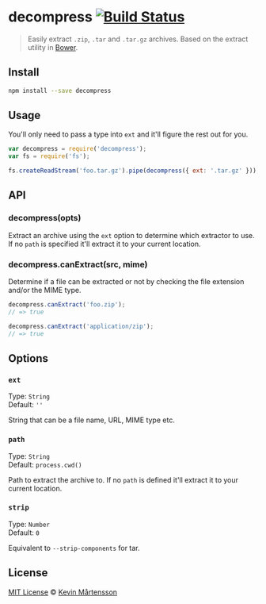 # decompress [![Build Status](https://secure.travis-ci.org/kevva/decompress.png?branch=master)](http://travis-ci.org/kevva/decompress)

> Easily extract `.zip`, `.tar` and `.tar.gz` archives. Based on the extract utility in [Bower](https://github.com/bower/bower).

## Install

```bash
npm install --save decompress
```

## Usage

You'll only need to pass a type into `ext` and it'll figure the rest out for
you.

```js
var decompress = require('decompress');
var fs = require('fs');

fs.createReadStream('foo.tar.gz').pipe(decompress({ ext: '.tar.gz' }));
```

## API

### decompress(opts)

Extract an archive using the `ext` option to determine which extractor to use.
If no `path` is specified it'll extract it to your current location.

### decompress.canExtract(src, mime)

Determine if a file can be extracted or not by checking the file extension
and/or the MIME type.

```js
decompress.canExtract('foo.zip');
// => true

decompress.canExtract('application/zip');
// => true
```

## Options

### `ext`

Type: `String`  
Default: `''`

String that can be a file name, URL, MIME type etc.

### `path`

Type: `String`  
Default: `process.cwd()`

Path to extract the archive to. If no `path` is defined it'll extract it to your
current location.

### `strip`

Type: `Number`  
Default: `0`

Equivalent to `--strip-components` for tar.

## License

[MIT License](http://en.wikipedia.org/wiki/MIT_License) © [Kevin Mårtensson](http://kevinmartensson.com)
